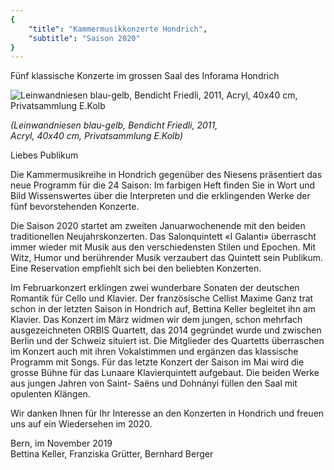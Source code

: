 ```yaml
---
{
    "title": "Kammermusikkonzerte Hondrich",
    "subtitle": "Saison 2020"
}
---
```


Fünf klassische Konzerte im grossen Saal des Inforama Hondrich

![Leinwandniesen blau-gelb, Bendicht Friedli, 2011, Acryl, 40x40 cm, Privatsammlung E.Kolb](/2020_niesen.jpg)

_(Leinwandniesen blau-gelb, Bendicht Friedli, 2011,   
Acryl, 40x40 cm, Privatsammlung E.Kolb)_

Liebes Publikum

Die Kammermusikreihe in Hondrich gegenüber des Niesens präsentiert das
neue Programm für die 24 Saison: Im farbigen Heft finden Sie in Wort und
Bild Wissenswertes über die Interpreten und die erklingenden Werke der fünf
bevorstehenden Konzerte.

Die Saison 2020 startet am zweiten Januarwochenende mit den beiden traditionellen
Neujahrskonzerten. Das Salonquintett «I Galanti» überrascht immer wieder
mit Musik aus den verschiedensten Stilen und Epochen. Mit Witz, Humor
und berührender Musik verzaubert das Quintett sein Publikum. Eine Reservation
empfiehlt sich bei den beliebten Konzerten.

Im Februarkonzert erklingen zwei wunderbare Sonaten der deutschen Romantik
für Cello und Klavier. Der französische Cellist Maxime Ganz trat schon in
der letzten Saison in Hondrich auf, Bettina Keller begleitet ihn am Klavier.
Das Konzert im März widmen wir dem jungen, schon mehrfach ausgezeichneten
ORBIS Quartett, das 2014 gegründet wurde und zwischen Berlin und der
Schweiz situiert ist. Die Mitglieder des Quartetts überraschen im Konzert auch
mit ihren Vokalstimmen und ergänzen das klassische Programm mit Songs.
Für das letzte Konzert der Saison im Mai wird die grosse Bühne für das Lunaare
Klavierquintett aufgebaut. Die beiden Werke aus jungen Jahren von Saint-
Saëns und Dohnányi füllen den Saal mit opulenten Klängen.

Wir danken Ihnen für Ihr Interesse an den Konzerten in Hondrich und freuen
uns auf ein Wiedersehen im 2020.

Bern, im November 2019  
Bettina Keller, Franziska Grütter, Bernhard Berger

